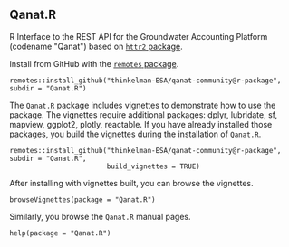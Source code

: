 ## Qanat.R

R Interface to the REST API for the Groundwater Accounting Platform (codename "Qanat") based on [`httr2` package](https://httr2.r-lib.org/).

Install from GitHub with the [`remotes` package](https://remotes.r-lib.org/).

```
remotes::install_github("thinkelman-ESA/qanat-community@r-package", subdir = "Qanat.R")
```

The `Qanat.R` package includes vignettes to demonstrate how to use the package. The vignettes require additional packages: dplyr, lubridate, sf, mapview, ggplot2, plotly, reactable. If you have already installed those packages, you build the vignettes during the installation of `Qanat.R`.

```
remotes::install_github("thinkelman-ESA/qanat-community@r-package", subdir = "Qanat.R", 
                        build_vignettes = TRUE)
```

After installing with vignettes built, you can browse the vignettes.

```
browseVignettes(package = "Qanat.R")
```

Similarly, you browse the `Qanat.R` manual pages.

```
help(package = "Qanat.R")
```
